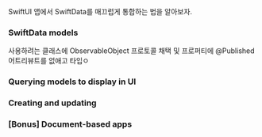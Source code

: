 SwiftUI 앱에서 SwiftData를 매끄럽게 통합하는 법을 알아보자.
### SwiftData models
사용하려는 클래스에 ObservableObject 프로토콜 채택 및 프로퍼티에 @Published 어트리뷰트를 없애고 타입ㅇ


### Querying models to display in UI
### Creating and updating
### [Bonus] Document-based apps
